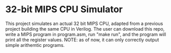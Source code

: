 # 32-bit MIPS CPU Simulator
This project simulates an actual 32 bit MIPS CPU, adapted from a previous project building the same CPU in Verilog.  The user can download this repo, write a MIPS program in program.asm, run "make run", and the program will print all the register values. NOTE: as of now, it can only correctly output simple arithemtic programs.
